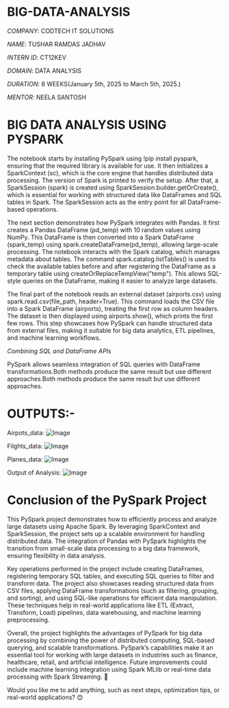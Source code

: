 # BIG-DATA-ANALYSIS

*COMPANY*: CODTECH IT SOLUTIONS

*NAME*: TUSHAR RAMDAS JADHAV

*INTERN ID*: CT12KEV

*DOMAIN*: DATA ANALYSIS

*DURATION*: 8 WEEKS(January 5th, 2025 to March 5th, 2025.)

*MENTOR*: NEELA SANTOSH

# BIG DATA ANALYSIS USING PYSPARK

The notebook starts by installing PySpark using !pip install pyspark, ensuring that the required library is available for use. It then initializes a SparkContext (sc), which is the core engine that handles distributed data processing. The version of Spark is printed to verify the setup. After that, a SparkSession (spark) is created using SparkSession.builder.getOrCreate(), which is essential for working with structured data like DataFrames and SQL tables in Spark. The SparkSession acts as the entry point for all DataFrame-based operations.

The next section demonstrates how PySpark integrates with Pandas. It first creates a Pandas DataFrame (pd_temp) with 10 random values using NumPy. This DataFrame is then converted into a Spark DataFrame (spark_temp) using spark.createDataFrame(pd_temp), allowing large-scale processing. The notebook interacts with the Spark catalog, which manages metadata about tables. The command spark.catalog.listTables() is used to check the available tables before and after registering the DataFrame as a temporary table using createOrReplaceTempView("temp"). This allows SQL-style queries on the DataFrame, making it easier to analyze large datasets.

The final part of the notebook reads an external dataset (airports.csv) using spark.read.csv(file_path, header=True). This command loads the CSV file into a Spark DataFrame (airports), treating the first row as column headers. The dataset is then displayed using airports.show(), which prints the first few rows. This step showcases how PySpark can handle structured data from external files, making it suitable for big data analytics, ETL pipelines, and machine learning workflows.

*Combining SQL and DataFrame APIs*

PySpark allows seamless integration of SQL queries with DataFrame transformations.Both methods produce the same result but use different approaches.Both methods produce the same result but use different approaches.

# OUTPUTS:-

Airpots_data:
![Image](https://github.com/user-attachments/assets/bac69899-fb89-4bc3-9a9d-7f72470c9647)

Filghts_data:
![Image](https://github.com/user-attachments/assets/5e9e7261-1ccc-4428-b7a0-667f3fabc8e0)

Planes_data:
![Image](https://github.com/user-attachments/assets/e1edaa5b-d934-416a-9178-70fc8b3ba2c2)

Output of Analysis:
![Image](https://github.com/user-attachments/assets/2af5c805-d450-4b88-a71d-0daf6da779a3)

# Conclusion of the PySpark Project
This PySpark project demonstrates how to efficiently process and analyze large datasets using Apache Spark. By leveraging SparkContext and SparkSession, the project sets up a scalable environment for handling distributed data. The integration of Pandas with PySpark highlights the transition from small-scale data processing to a big data framework, ensuring flexibility in data analysis.

Key operations performed in the project include creating DataFrames, registering temporary SQL tables, and executing SQL queries to filter and transform data. The project also showcases reading structured data from CSV files, applying DataFrame transformations (such as filtering, grouping, and sorting), and using SQL-like operations for efficient data manipulation. These techniques help in real-world applications like ETL (Extract, Transform, Load) pipelines, data warehousing, and machine learning preprocessing.

Overall, the project highlights the advantages of PySpark for big data processing by combining the power of distributed computing, SQL-based querying, and scalable transformations. PySpark’s capabilities make it an essential tool for working with large datasets in industries such as finance, healthcare, retail, and artificial intelligence. Future improvements could include machine learning integration using Spark MLlib or real-time data processing with Spark Streaming. 🚀

Would you like me to add anything, such as next steps, optimization tips, or real-world applications? 😊

